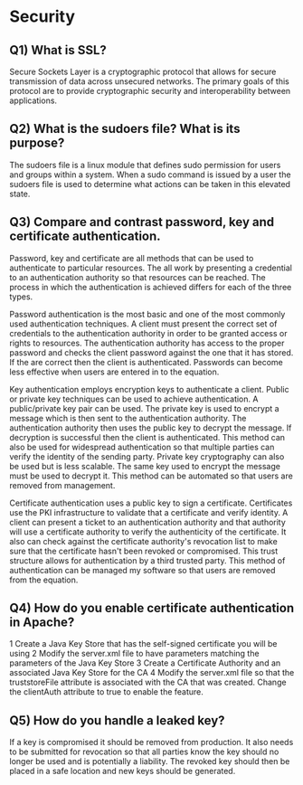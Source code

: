Security
========

Q1) What is SSL?
----------------
Secure Sockets Layer is a cryptographic protocol that allows for secure transmission of data across unsecured networks. The primary goals of this protocol are to provide cryptographic security and interoperability between applications.

Q2) What is the sudoers file? What is its purpose?
--------------------------------------------------
The sudoers file is a linux module that defines sudo permission for users and groups within a system. When a sudo command is issued by a user the sudoers file is used to determine what actions can be taken in this elevated state.

Q3) Compare and contrast password, key and certificate authentication.
----------------------------------------------------------------------
Password, key and certificate are all methods that can be used to authenticate to particular resources. The all work by presenting a credential to an authentication authority so that resources can be reached. The process in which the authentication is achieved differs for each of the three types.

Password authentication is the most basic and one of the most commonly used authentication techniques. A client must present the correct set of credentials to the authentication authority in order to be granted access or rights to resources. The authentication authority has access to the proper password and checks the client password against the one that it has stored. If the are correct then the client is authenticated. Passwords can become less effective when users are entered in to the equation. 

Key authentication employs encryption keys to authenticate a client. Public or private key techniques can be used to achieve authentication. A public/private key pair can be used. The private key is used to encrypt a message which is then sent to the authentication authority. The authentication authority then uses the public key to decrypt the message. If decryption is successful then the client is authenticated. This method can also be used for widespread authentication so that multiple parties can verify the identity of the sending party. Private key cryptography can also be used but is less scalable. The same key used to encrypt the message must be used to decrypt it. This method can be automated so that users are removed from management.

Certificate authentication uses a public key to sign a certificate. Certificates use the PKI infrastructure to validate that a certificate and verify identity. A client can present a ticket to an authentication authority and that authority will use a certificate authority to verify the authenticity of the certificate. It also can check against the certificate authority's revocation list to make sure that the certificate hasn't been revoked or compromised. This trust structure allows for authentication by a third trusted party. This method of authentication can be managed my software so that users are removed from the equation.

Q4) How do you enable certificate authentication in Apache?
-----------------------------------------------------------
1 Create a Java Key Store that has the self-signed certificate you will be using
2 Modify the server.xml file to have parameters matching the parameters of the Java Key Store
3 Create a Certificate Authority and an associated Java Key Store for the CA
4 Modify the server.xml file so that the truststoreFile attribute is associated with the CA that was created. Change the clientAuth attribute to true to enable the feature.


Q5) How do you handle a leaked key?
-----------------------------------
If a key is compromised it should be removed from production. It also needs to be submitted for revocation so that all parties know the key should no longer be used and is potentially a liability. The revoked key should then be placed in a safe location and new keys should be generated.
